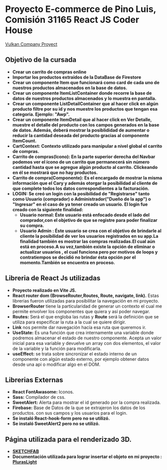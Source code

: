 # Proyecto E-commerce de Pino Luis, Comisión 31165 React JS Coder House

[Vulkan Company Proyect](https://proyect-pino-vulkancsgo.netlify.app)

## Objetivo de la cursada

- **Crear un carrito de compras online**
- **Importar los productos extraidos de la DataBase de Firestore**
- **Crear un componente Item que funcionará como card de cada uno de nuestros productos almacenados en la base de datos.**
- **Crear un componente ItemListContainer donde recorre la base de datos de nuestros productos almacenados y lo muestra en pantalla.**
- **Crear un componente ListDetailContainer que al hacer click en algún producto filtre por su id y nos muestre los productos que tengan esa categoria. Ejemplo: "Awp".**
- **Crear un componente ItemDetail que al hacer click en Ver Detalle, muestre el detalle del producto con los campos generados en la base de datos. Además, deberá mostrar la posiblididad de aumentar o reducir la cantidad deseada del producto gracias al componente ItemCount.**
- **CartContext: Contexto utilizado para manipular a nivel global el carrito de compras.**
- **Carrito de compras(Icono): En la parte superior derecha del Navbar podemos ver el ícono de un carrito que permanecerá sin número cantidad hasta que se agregue algún producto al carrito. Clickeando en él se mostrará que no hay productos.**
- **Carrito de compra(Componente): Es el encargado de mostrar la misma información que el Cary y además otorgar la posibilidad al cliente de que complete todos los datos correspondientes a la facturación.**
-  **LOGIN: Se creó un login con la posibilidad de "Registrarse" tanto como Usuario (comprador) o Administrador("Dueño de la app") o "Ingresar"  en el caso de ya tener creado un usuario. El login fue creado con la siguiente finalidad:**
    - **Usuario normal: Éste usuario está enfocado desde el lado del comprador,con el objetivo de que se registre para poder finalizar su compra.**
    - **Usuario Admin : Éste usuario se crea con el objetivo de brindarle al cliente la posibilidad de ver los usuarios registrados en su app.La finalidad también es mostrar las compras realizadas.El cual aún está en proceso.A su vez,también existe la opción de eliminar o actualizar usuarios , el cual funciona pero por motivos de loops y contratiempos se decidió no brindar ésta opción por el momento.También se encuentra en proceso.**





## Libreria de React Js utilizadas

- **Proyecto realizado en Vite JS.**
- **React router dom (BrowseRouter,Routes, Route, navigate, link).** Estas librerias fueron utilizadas para posibilitar la navegación en mi proyecto. 
- **BrowserRouter** tiene la particularidad de generar un contexto el cual me permite envolver los componentes que quiera y así poder navegar.
- **Routes:** Será el que engloba las rutas y **Route** será la definición que se utiliza para especificar la ruta a la cual se quiere dirigir.
- **Link** nos permite dar navegación hacía esa ruta que queremos ir.
- **UseState:** Es una función que crea internamente una variable donde podremos almacenar el estado de nuestro componente. Acepta un valor inicial para esa variable y devuelve un array con dos elementos, el valor de la variable y la función para modificarla.
- **useEffect:** se trata sobre sincronizar el estado interno de un componente con algún estado externo, por ejemplo obtener datos desde una api o modificar algo en el DOM.


## Librerias Externas

- **React FontAwasome:** Iconos.
- **Sass:** Compilador de css.
- **SweetAlert:** Alerta para mostrar el id generado por la compra realizada.
- **Firebase:** Base de Datos de la que se extrajeron los datos de los productos. con sus campos y los usuarios para el login.
- **Se instaló React-hook-form pero no se utilizó.**
- **Se instaló SweetAlert2 pero no se utilizó.**

## Página utilizada para el renderizado 3D.
- [**SKETCHFAB**](https://sketchfab.com/csgoitems.pro)
- **Documentación utilizada para lograr insertar el objeto en mi proyecto : [PlurasLight](https://www.pluralsight.com/guides/return-html-elements-in-json)**


